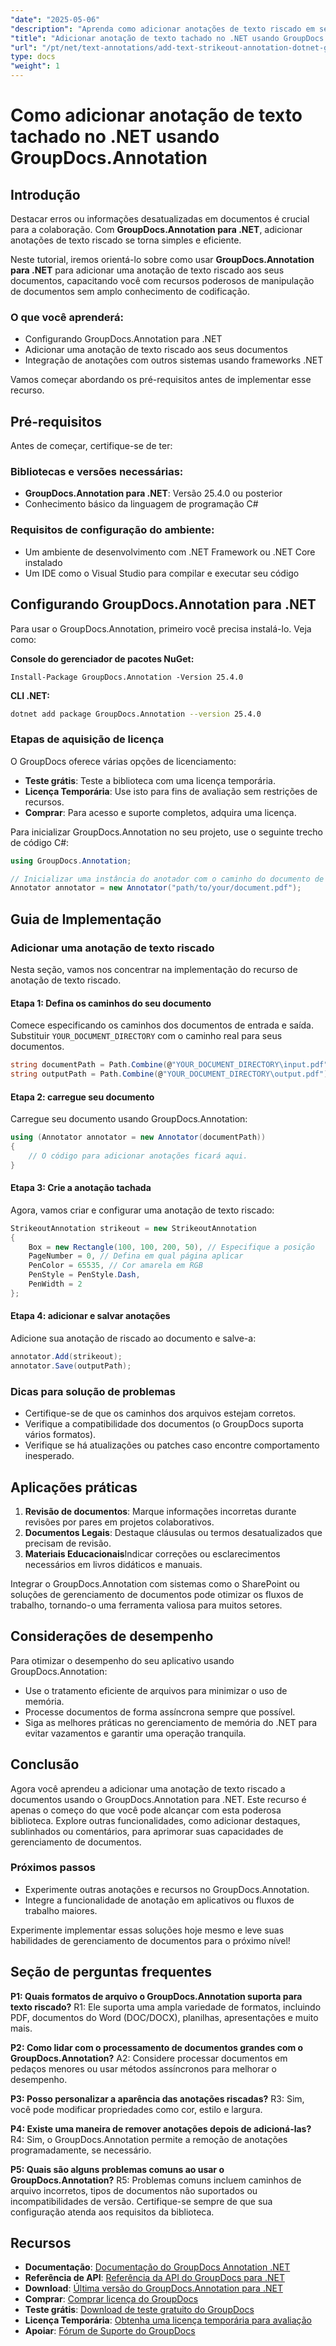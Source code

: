 ```yaml
---
"date": "2025-05-06"
"description": "Aprenda como adicionar anotações de texto riscado em seus documentos usando a biblioteca GroupDocs.Annotation para .NET, aprimorando a revisão e a colaboração de documentos."
"title": "Adicionar anotação de texto tachado no .NET usando GroupDocs.Annotation"
"url": "/pt/net/text-annotations/add-text-strikeout-annotation-dotnet-groupdocs/"
type: docs
"weight": 1
---
```


# Como adicionar anotação de texto tachado no .NET usando GroupDocs.Annotation

## Introdução

Destacar erros ou informações desatualizadas em documentos é crucial para a colaboração. Com **GroupDocs.Annotation para .NET**, adicionar anotações de texto riscado se torna simples e eficiente.

Neste tutorial, iremos orientá-lo sobre como usar **GroupDocs.Annotation para .NET** para adicionar uma anotação de texto riscado aos seus documentos, capacitando você com recursos poderosos de manipulação de documentos sem amplo conhecimento de codificação.

### O que você aprenderá:
- Configurando GroupDocs.Annotation para .NET
- Adicionar uma anotação de texto riscado aos seus documentos
- Integração de anotações com outros sistemas usando frameworks .NET

Vamos começar abordando os pré-requisitos antes de implementar esse recurso.

## Pré-requisitos

Antes de começar, certifique-se de ter:

### Bibliotecas e versões necessárias:
- **GroupDocs.Annotation para .NET**: Versão 25.4.0 ou posterior
- Conhecimento básico da linguagem de programação C#

### Requisitos de configuração do ambiente:
- Um ambiente de desenvolvimento com .NET Framework ou .NET Core instalado
- Um IDE como o Visual Studio para compilar e executar seu código

## Configurando GroupDocs.Annotation para .NET

Para usar o GroupDocs.Annotation, primeiro você precisa instalá-lo. Veja como:

**Console do gerenciador de pacotes NuGet:**
```plaintext
Install-Package GroupDocs.Annotation -Version 25.4.0
```

**CLI .NET:**
```bash
dotnet add package GroupDocs.Annotation --version 25.4.0
```

### Etapas de aquisição de licença

O GroupDocs oferece várias opções de licenciamento:
- **Teste grátis**: Teste a biblioteca com uma licença temporária.
- **Licença Temporária**: Use isto para fins de avaliação sem restrições de recursos.
- **Comprar**: Para acesso e suporte completos, adquira uma licença.

Para inicializar GroupDocs.Annotation no seu projeto, use o seguinte trecho de código C#:

```csharp
using GroupDocs.Annotation;

// Inicializar uma instância do anotador com o caminho do documento de entrada
Annotator annotator = new Annotator("path/to/your/document.pdf");
```

## Guia de Implementação

### Adicionar uma anotação de texto riscado

Nesta seção, vamos nos concentrar na implementação do recurso de anotação de texto riscado.

#### Etapa 1: Defina os caminhos do seu documento

Comece especificando os caminhos dos documentos de entrada e saída. Substituir `YOUR_DOCUMENT_DIRECTORY` com o caminho real para seus documentos.

```csharp
string documentPath = Path.Combine(@"YOUR_DOCUMENT_DIRECTORY\input.pdf");
string outputPath = Path.Combine(@"YOUR_DOCUMENT_DIRECTORY\output.pdf");
```

#### Etapa 2: carregue seu documento

Carregue seu documento usando GroupDocs.Annotation:

```csharp
using (Annotator annotator = new Annotator(documentPath))
{
    // O código para adicionar anotações ficará aqui.
}
```

#### Etapa 3: Crie a anotação tachada

Agora, vamos criar e configurar uma anotação de texto riscado:

```csharp
StrikeoutAnnotation strikeout = new StrikeoutAnnotation
{
    Box = new Rectangle(100, 100, 200, 50), // Especifique a posição
    PageNumber = 0, // Defina em qual página aplicar
    PenColor = 65535, // Cor amarela em RGB
    PenStyle = PenStyle.Dash,
    PenWidth = 2
};
```

#### Etapa 4: adicionar e salvar anotações

Adicione sua anotação de riscado ao documento e salve-a:

```csharp
annotator.Add(strikeout);
annotator.Save(outputPath);
```

### Dicas para solução de problemas

- Certifique-se de que os caminhos dos arquivos estejam corretos.
- Verifique a compatibilidade dos documentos (o GroupDocs suporta vários formatos).
- Verifique se há atualizações ou patches caso encontre comportamento inesperado.

## Aplicações práticas

1. **Revisão de documentos**: Marque informações incorretas durante revisões por pares em projetos colaborativos.
2. **Documentos Legais**: Destaque cláusulas ou termos desatualizados que precisam de revisão.
3. **Materiais Educacionais**Indicar correções ou esclarecimentos necessários em livros didáticos e manuais.

Integrar o GroupDocs.Annotation com sistemas como o SharePoint ou soluções de gerenciamento de documentos pode otimizar os fluxos de trabalho, tornando-o uma ferramenta valiosa para muitos setores.

## Considerações de desempenho

Para otimizar o desempenho do seu aplicativo usando GroupDocs.Annotation:
- Use o tratamento eficiente de arquivos para minimizar o uso de memória.
- Processe documentos de forma assíncrona sempre que possível.
- Siga as melhores práticas no gerenciamento de memória do .NET para evitar vazamentos e garantir uma operação tranquila.

## Conclusão

Agora você aprendeu a adicionar uma anotação de texto riscado a documentos usando o GroupDocs.Annotation para .NET. Este recurso é apenas o começo do que você pode alcançar com esta poderosa biblioteca. Explore outras funcionalidades, como adicionar destaques, sublinhados ou comentários, para aprimorar suas capacidades de gerenciamento de documentos.

### Próximos passos
- Experimente outras anotações e recursos no GroupDocs.Annotation.
- Integre a funcionalidade de anotação em aplicativos ou fluxos de trabalho maiores.

Experimente implementar essas soluções hoje mesmo e leve suas habilidades de gerenciamento de documentos para o próximo nível!

## Seção de perguntas frequentes

**P1: Quais formatos de arquivo o GroupDocs.Annotation suporta para texto riscado?**
R1: Ele suporta uma ampla variedade de formatos, incluindo PDF, documentos do Word (DOC/DOCX), planilhas, apresentações e muito mais.

**P2: Como lidar com o processamento de documentos grandes com o GroupDocs.Annotation?**
A2: Considere processar documentos em pedaços menores ou usar métodos assíncronos para melhorar o desempenho.

**P3: Posso personalizar a aparência das anotações riscadas?**
R3: Sim, você pode modificar propriedades como cor, estilo e largura.

**P4: Existe uma maneira de remover anotações depois de adicioná-las?**
R4: Sim, o GroupDocs.Annotation permite a remoção de anotações programadamente, se necessário.

**P5: Quais são alguns problemas comuns ao usar o GroupDocs.Annotation?**
R5: Problemas comuns incluem caminhos de arquivo incorretos, tipos de documentos não suportados ou incompatibilidades de versão. Certifique-se sempre de que sua configuração atenda aos requisitos da biblioteca.

## Recursos
- **Documentação**: [Documentação do GroupDocs Annotation .NET](https://docs.groupdocs.com/annotation/net/)
- **Referência de API**: [Referência da API do GroupDocs para .NET](https://reference.groupdocs.com/annotation/net/)
- **Download**: [Última versão do GroupDocs.Annotation para .NET](https://releases.groupdocs.com/annotation/net/)
- **Comprar**: [Comprar licença do GroupDocs](https://purchase.groupdocs.com/buy)
- **Teste grátis**: [Download de teste gratuito do GroupDocs](https://releases.groupdocs.com/annotation/net/)
- **Licença Temporária**: [Obtenha uma licença temporária para avaliação](https://purchase.groupdocs.com/temporary-license/)
- **Apoiar**: [Fórum de Suporte do GroupDocs](https://forum.groupdocs.com/c/annotation/)
